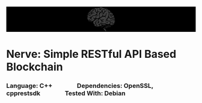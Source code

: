 ![banner](https://github.com/francobel/Nerve/blob/master/banner.png "banner")
# Nerve: Simple RESTful API Based Blockchain
### Language: C++    Dependencies: OpenSSL, cpprestsdk    Tested With: Debian
